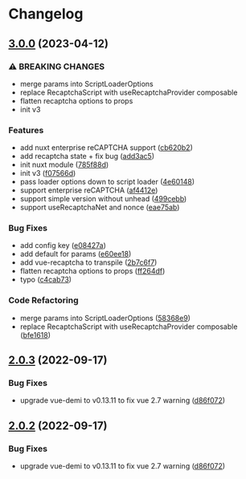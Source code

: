 # Changelog

## [3.0.0](https://github.com/DanSnow/vue-recaptcha/compare/v2.0.3...v3.0.0) (2023-04-12)


### ⚠ BREAKING CHANGES

* merge params into ScriptLoaderOptions
* replace RecaptchaScript with useRecaptchaProvider composable
* flatten recaptcha options to props
* init v3

### Features

* add nuxt enterprise reCAPTCHA support ([cb620b2](https://github.com/DanSnow/vue-recaptcha/commit/cb620b29bd934a6e849e802f9ab5dd5a388f16cd))
* add recaptcha state + fix bug ([add3ac5](https://github.com/DanSnow/vue-recaptcha/commit/add3ac52aad5f61a71160de48fc825178b63897a))
* init nuxt module ([785f88d](https://github.com/DanSnow/vue-recaptcha/commit/785f88de250244f2c730a53a1f788e20be0f1099))
* init v3 ([f07566d](https://github.com/DanSnow/vue-recaptcha/commit/f07566dcec819898e124f6a9f9b9b817fccd2c0e))
* pass loader options down to script loader ([4e60148](https://github.com/DanSnow/vue-recaptcha/commit/4e601488a6d0183ec06397019e60acbac32d40b0))
* support enterprise reCAPTCHA ([af4412e](https://github.com/DanSnow/vue-recaptcha/commit/af4412e71b1fba635cc4b64781039a402d421c0a))
* support simple version without unhead ([499cebb](https://github.com/DanSnow/vue-recaptcha/commit/499cebbd27230c3f1d9ddde46e36da120be1092e))
* support useRecaptchaNet and nonce ([eae75ab](https://github.com/DanSnow/vue-recaptcha/commit/eae75ab194302dba773dd93046221a87a0d4c09d))


### Bug Fixes

* add config key ([e08427a](https://github.com/DanSnow/vue-recaptcha/commit/e08427ac64d2d3e918349faf336fca5e1da5835c))
* add default for params ([e60ee18](https://github.com/DanSnow/vue-recaptcha/commit/e60ee18be041543abe6a588b3915c8d503922c5b))
* add vue-recaptcha to transpile ([2b7c6f7](https://github.com/DanSnow/vue-recaptcha/commit/2b7c6f7c5248fa51f0c01c3244146e67fdb520a5))
* flatten recaptcha options to props ([ff264df](https://github.com/DanSnow/vue-recaptcha/commit/ff264dfe4e7f67bfc4a9ca0551e3401f23042443))
* typo ([c4cab73](https://github.com/DanSnow/vue-recaptcha/commit/c4cab735b04fb5227200d75f49d9b468dd385630))


### Code Refactoring

* merge params into ScriptLoaderOptions ([58368e9](https://github.com/DanSnow/vue-recaptcha/commit/58368e92e71202e85981f032cfc85a9280ac56d9))
* replace RecaptchaScript with useRecaptchaProvider composable ([bfe1618](https://github.com/DanSnow/vue-recaptcha/commit/bfe16188f545ccc8434fe2d5df66dabdc778de4f))

## [2.0.3](https://github.com/DanSnow/vue-recaptcha/compare/v2.0.2...v2.0.3) (2022-09-17)


### Bug Fixes

* upgrade vue-demi to v0.13.11 to fix vue 2.7 warning ([d86f072](https://github.com/DanSnow/vue-recaptcha/commit/d86f072e1bb620f23e03aeaf1732b80074fdc7ed))

## [2.0.2](https://github.com/DanSnow/vue-recaptcha/compare/v2.0.1...v2.0.2) (2022-09-17)


### Bug Fixes

* upgrade vue-demi to v0.13.11 to fix vue 2.7 warning ([d86f072](https://github.com/DanSnow/vue-recaptcha/commit/d86f072e1bb620f23e03aeaf1732b80074fdc7ed))

